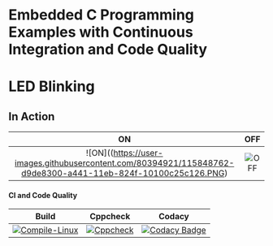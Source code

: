 # Embedded C Programming Examples with Continuous Integration and Code Quality

# LED Blinking 

## In Action

|ON|OFF|
|:--:|:--:|
|![ON]((https://user-images.githubusercontent.com/80394921/115848762-d9de8300-a441-11eb-824f-10100c25c126.PNG)|![OFF](https://user-images.githubusercontent.com/80394921/115848683-bfa4a500-a441-11eb-9fe2-1ce00c408b88.PNG)|

#### CI and Code Quality

|Build|Cppcheck|Codacy|
|:--:|:--:|:--:|
|[![Compile-Linux](https://github.com/Bharathgopal/Emb-C/actions/workflows/Compile.yml/badge.svg)](https://github.com/Bharathgopal/Emb-C/actions/workflows/Compile.yml)|[![Cppcheck](https://github.com/Bharathgopal/Emb-C/actions/workflows/CodeQulaity.yml/badge.svg)](https://github.com/Bharathgopal/Emb-C/actions/workflows/CodeQulaity.yml)|[![Codacy Badge](https://app.codacy.com/project/badge/Grade/643b7ca2b2dc4daba1e700c216bb87d9)](https://www.codacy.com/gh/Bharathgopal/Emb-C/dashboard?utm_source=github.com&amp;utm_medium=referral&amp;utm_content=Bharathgopal/Emb-C&amp;utm_campaign=Badge_Grade)|
